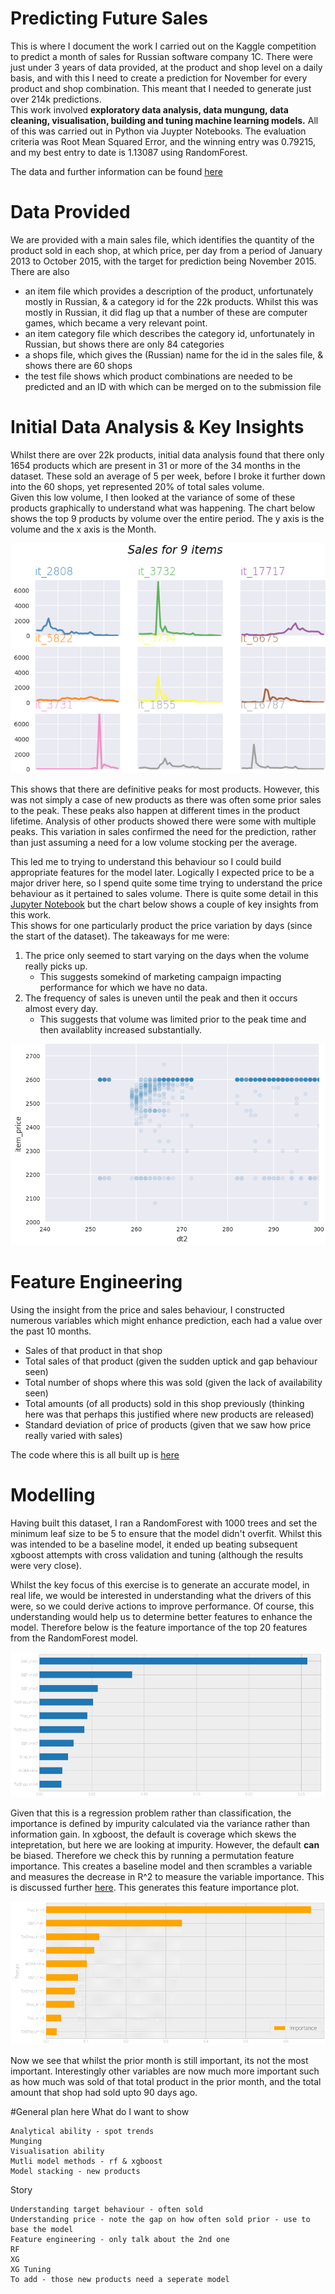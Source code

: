 # Predicting Future Sales
This is where I document the work I carried out on the Kaggle competition to predict a month of sales for Russian software company 1C.  There were just under 3 years of data provided, at the product and shop level on a daily basis, and with this I need to create a prediction for November for every product and shop combination.  This meant that I needed to generate just over 214k predictions.  
This work involved **exploratory data analysis, data mungung, data cleaning, visualisation, building and tuning machine learning models.**  All of this was carried out in Python via Juypter Notebooks.
The evaluation criteria was Root Mean Squared Error, and the winning entry was 0.79215, and my best entry to date is 1.13087 using RandomForest.

The data and further information can be found [here](https://www.kaggle.com/c/competitive-data-science-predict-future-sales)

# Data Provided
We are provided with a main sales file, which identifies the quantity of the product sold in each shop, at which price, per day from a period of January 2013 to October 2015, with the target for prediction being November 2015.  
There are also 
  * an item file which provides a description of the product, unfortunately mostly in Russian, & a category id for the 22k products.  Whilst this was mostly in Russian, it did flag up that a number of these are computer games, which became a very relevant point.
  * an item category file which describes the category id, unfortunately in Russian, but shows there are only 84 categories
  * a shops file, which gives the (Russian) name for the id in the sales file, & shows there are 60 shops
  * the test file shows which product combinations are needed to be predicted and an ID with which can be merged on to the submission file
  
# Initial Data Analysis & Key Insights
Whilst there are over 22k products, initial data analysis found that there only 1654 products which are present in 31 or more of the 34 months in the dataset.  These sold an average of 5 per week, before I broke it further down into the 60 shops, yet represented 20% of total sales volume.  
Given this low volume, I then looked at the variance of some of these products graphically to understand what was happening.  The chart below shows the top 9 products by volume over the entire period.  The y axis is the volume and the x axis is the Month.

<img src="Images/salesovertimev2.png" alt="hi" class="inline"/>

This shows that there are definitive peaks for most products.  However, this was not simply a case of new products as there was often some prior sales to the peak.  These peaks also happen at different times in the product lifetime.  Analysis of other products showed there were some with multiple peaks.  This variation in sales confirmed the need for the prediction, rather than just assuming a need for a low volume stocking per the average.

This led me to trying to understand this behaviour so I could build appropriate features for the model later.  Logically I expected price to be a major driver here, so I spend quite some time trying to understand the price behaviour as it pertained to sales volume.  There is quite some detail in this [Jupyter Notebook](https://github.com/jamesoliver1981/Future_Sales/blob/master/jupyter/EDA_J2_04_Price_variation.ipynb) but the chart below shows a couple of key insights from this work.  
This shows for one particularly product the price variation by days (since the start of the dataset).  The takeaways for me were:
1.  The price only seemed to start varying on the days when the volume really picks up.  
    * This suggests somekind of marketing campaign impacting performance for which we have no data.
2.  The frequency of sales is uneven until the peak and then it occurs almost every day.  
    * This suggests that volume was limited prior to the peak time and then availablity increased substantially.

<img src="Images/sales_and_price_perday.png" alt="hi" class="inline"/> 

# Feature Engineering

Using the insight from the price and sales behaviour, I constructed numerous variables which might enhance prediction, each had a value over the past 10 months.  
* Sales of that product in that shop
* Total sales of that product (given the sudden uptick and gap behaviour seen)
* Total number of shops where this was sold (given the lack of availability seen)
* Total amounts (of all products) sold in this shop previously (thinking here was that perhaps this justified where new products are released)
* Standard deviation of price of products (given that we saw how price really varied with sales)

The code where this is all built up is [here](https://github.com/jamesoliver1981/Future_Sales/blob/master/Modelling/J2_Feature_Engineering_Model2_ExistProds_Newshops_01.ipynb)

# Modelling

Having built this dataset, I ran a RandomForest with 1000 trees and set the minimum leaf size to be 5 to ensure that the model didn't overfit.  Whilst this was intended to be a baseline model, it ended up beating subsequent xgboost attempts with cross validation and tuning (although the results were very close).  

Whilst the key focus of this exercise is to generate an accurate model, in real life, we would be interested in understanding what the drivers of this were, so we could derive actions to improve performance.  Of course, this understanding would help us to determine better features to enhance the model.  Therefore below is the feature importance of the top 20 features from the RandomForest model.

<img src="Images/RF_Feat_Imp_default.png" alt="hi" class="inline"/> 

Given that this is a regression problem rather than classification, the importance is defined by impurity calculated via the variance rather than information gain.  In xgboost, the default is coverage which skews the intepretation, but here we are looking at impurity.  However, the default **can** be biased.  Therefore we check this by running a permutation feature importance.  This creates a baseline model and then scrambles a variable and measures the decrease in R^2 to measure the variable importance.  This is discussed further [here](https://explained.ai/rf-importance/index.html).  This generates this feature importance plot.

<img src="Images/RF_Feat_Imp_Perm.png" alt="hi" class="inline"/> 

Now we see that whilst the prior month is still important, its not the most important.  Interestingly other variables are now much more important such as how much was sold of that total product in the prior month, and the total amount that shop had sold upto 90 days ago.  

#General plan here
What do I want to show
    
    Analytical ability - spot trends
    Munging
    Visualisation ability
    Mutli model methods - rf & xgboost
    Model stacking - new products
    
Story

    Understanding target behaviour - often sold
    Understanding price - note the gap on how often sold prior - use to base the model
    Feature engineering - only talk about the 2nd one
    RF
    XG
    XG Tuning
    To add - those new products need a seperate model
    